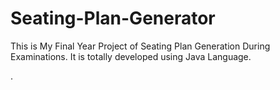 # Seating-Plan-Generator

This is My Final Year Project of Seating Plan Generation During Examinations. It is totally developed using Java Language.






















































































































































































































































































































































































































































































.






































